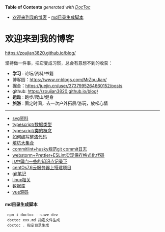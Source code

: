 <!-- START doctoc generated TOC please keep comment here to allow auto update -->
<!-- DON'T EDIT THIS SECTION, INSTEAD RE-RUN doctoc TO UPDATE -->
**Table of Contents**  *generated with [DocToc](https://github.com/thlorenz/doctoc)*

- [欢迎来到我的博客](#%E6%AC%A2%E8%BF%8E%E6%9D%A5%E5%88%B0%E6%88%91%E7%9A%84%E5%8D%9A%E5%AE%A2)
      - [md目录生成脚本](#md%E7%9B%AE%E5%BD%95%E7%94%9F%E6%88%90%E8%84%9A%E6%9C%AC)

<!-- END doctoc generated TOC please keep comment here to allow auto update -->

# 欢迎来到我的博客

https://zoujian3820.github.io/blog/

坚持做一件事，把它变成习惯，总会有意想不到的收获：

- **学习** : 论坛/资料/书籍
- 博客园：https://www.cnblogs.com/MrZouJian/
- 掘金：https://juejin.cn/user/3737995264660152/posts
- github: https://zoujian3820.github.io/blog/
- **运动** : 跑步/爬山/健身
- **旅游** : 固定时间，去一次户外拓展/游玩，放松心情

-------------------

- [svg资料](svg/svg.md)
- [typescript/数据类型](typescript/数据类型.md)
- [typescript/类的概念](typescript/class.md)
- [如何编写整洁代码](note/daimazhenjie.md)
- [填坑大集合](note/tiankenjihe.md)
- [commitlint+husky规范git commit日志](note/pre-commit.md)
- [webstorm+Prettier+ESLint实现保存格式化代码](note/webstorm+Prettier+ESLint.md)
- [js中偏门一些的知识点记录下](note/pianMengZhiShiDian.md)
- [centOs7.6云服务器上搭建项目](note/linux/centOsDemo.md)
- [git笔记](note/git/README.md)
- [linux相关](note/linux/README.md)
- [数据库](note/数据库/mysql.md)
- [vue源码](note/vue源码/vue.md)


#### md目录生成脚本

```
 npm i doctoc --save-dev
 doctoc xxx.md 指定文件生成
 doctoc . 指定目录生成
```
